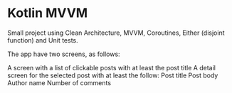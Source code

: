 # Kotlin MVVM

Small project using Clean Architecture, MVVM, Coroutines, Either (disjoint function) and Unit tests.

The app have two screens, as follows:

A screen with a list of clickable posts with at least the post title
A detail screen for the selected post with at least the follow:
Post title
Post body
Author name
Number of comments